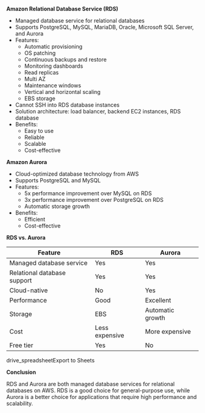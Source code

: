   

**Amazon Relational Database Service (RDS)**

- Managed database service for relational databases
- Supports PostgreSQL, MySQL, MariaDB, Oracle, Microsoft SQL Server, and Aurora
- Features:
    - Automatic provisioning
    - OS patching
    - Continuous backups and restore
    - Monitoring dashboards
    - Read replicas
    - Multi AZ
    - Maintenance windows
    - Vertical and horizontal scaling
    - EBS storage
- Cannot SSH into RDS database instances
- Solution architecture: load balancer, backend EC2 instances, RDS database
- Benefits:
    - Easy to use
    - Reliable
    - Scalable
    - Cost-effective

**Amazon Aurora**

- Cloud-optimized database technology from AWS
- Supports PostgreSQL and MySQL
- Features:
    - 5x performance improvement over MySQL on RDS
    - 3x performance improvement over PostgreSQL on RDS
    - Automatic storage growth
- Benefits:
    - Efficient
    - Cost-effective

**RDS vs. Aurora**

|Feature|RDS|Aurora|
|---|---|---|
|Managed database service|Yes|Yes|
|Relational database support|Yes|Yes|
|Cloud-native|No|Yes|
|Performance|Good|Excellent|
|Storage|EBS|Automatic growth|
|Cost|Less expensive|More expensive|
|Free tier|Yes|No|

drive_spreadsheetExport to Sheets

**Conclusion**

RDS and Aurora are both managed database services for relational databases on AWS. RDS is a good choice for general-purpose use, while Aurora is a better choice for applications that require high performance and scalability.
